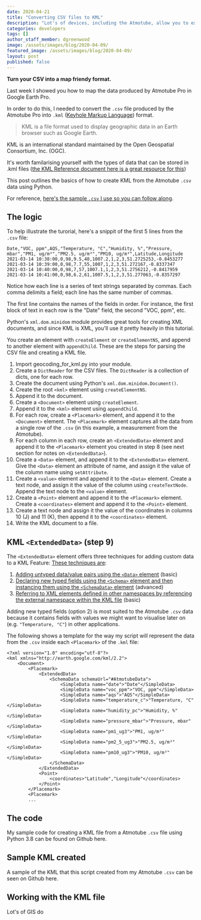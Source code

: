 ```yaml
---
date: 2020-04-21
title: "Converting CSV files to KML"
description: "Lot's of devices, including the Atmotube, allow you to export data to CSV files. Here's how you can turn it into a map friendly format."
categories: developers
tags: []
author_staff_member: dgreenwood
image: /assets/images/blog/2020-04-09/
featured_image: /assets/images/blog/2020-04-09/
layout: post
published: false
---
```


**Turn your CSV into a map friendy format.**

Last week I showed you how to map the data produced by Atmotube Pro in Google Earth Pro.

In order to do this, I needed to convert the `.csv` file produced by the Atmotube Pro into `.kml` ([Keyhole Markup Language](https://developers.google.com/kml)) format.

> KML is a file format used to display geographic data in an Earth browser such as Google Earth. 

KML is an international standard maintained by the Open Geospatial Consortium, Inc. (OGC).

It's worth familarising yourself with the types of data that can be stored in .kml files ([the KML Reference document here is a great resource for this](https://developers.google.com/kml/documentation/kmlreference))

This post outlines the basics of how to create KML from the Atmotube `.csv` data using Python. 

For reference, [here's the sample `.csv` I use so you can follow along](https://drive.google.com/file/d/1-sQi_VuI82R4aqjH7yGy1NHHzAoeTmY2/view?usp=sharing).

## The logic

To help illustrate the turorial, here's a snippit of the first 5 lines from the `.csv` file: 

```
Date,"VOC, ppm",AQS,"Temperature, °C","Humidity, %","Pressure, mbar","PM1, ug/m³","PM2.5, ug/m³","PM10, ug/m³",Latitude,Longitude
2021-03-14 10:38:00,0,98,9.5,48,1007.2,1,2,3,51.2725253,-0.8453277
2021-03-14 10:39:00,0,98,7.7,55,1007,1,2,3,51.272167,-0.8337347
2021-03-14 10:40:00,0,98,7,57,1007.1,1,2,3,51.2756212,-0.8417959
2021-03-14 10:41:00,0,98,6.2,61,1007.5,1,2,3,51.277063,-0.8357297
```

Notice how each line is a series of text strings separated by commas. Each comma delimits a field; each line has the same number of commas.

The first line contains the names of the fields in order. For instance, the first block of text in each row is the "Date" field, the second "VOC, ppm", etc. 

Python's `xml.dom.minidom` module provides great tools for creating XML documents, and since KML is XML, you'll use it pretty heavily in this tutorial.

You create an element with `createElement` or `createElementNS`, and append to another element with `appendChild`. These are the steps for parsing the CSV file and creating a KML file.

1. Import geocoding_for_kml.py into your module.
2. Create a `DictReader` for the CSV files. The `DictReader` is a collection of dicts, one for each row.
3. Create the document using Python's `xml.dom.minidom.Document()`.
4. Create the root `<kml>` element using `createElementNS`.
5. Append it to the document.
6. Create a `<Document>` element using `createElement`.
7. Append it to the `<kml>` element using `appendChild`.
8. For each row, create a `<Placemark>` element, and append it to the` <Document>` element. The `<Placemark>` element captures all the data from a single row of the `.csv` (in this example, a measurement from the Atmotube).
9. For each column in each row, create an `<ExtendedData>` element and append it to the `<Placemark>` element you created in step 8 (see next section for notes on `<ExtendedData>`).
10. Create a `<Data>` element, and append it to the `<ExtendedData>` element. Give the `<Data>` element an attribute of name, and assign it the value of the column name using `setAttribute`.
11. Create a `<value>` element and append it to the `<Data>` element. Create a text node, and assign it the value of the column using `createTextNode`. Append the text node to the `<value>` element.
12. Create a `<Point>` element and append it to the `<Placemark>` element. Create a `<coordinates>` element and append it to the `<Point>` element.
13. Create a text node and assign it the value of the coordinates in columns 10 (J) and 11 (K), then append it to the `<coordinates>` element.
14. Write the KML document to a file.

## KML `<ExtendedData>` (step 9)

The `<ExtendedData>` element offers three techniques for adding custom data to a KML Feature: [These techniques are](https://developers.google.com/kml/documentation/kmlreference#extendeddata):

1. [Adding untyped data/value pairs using the `<Data>` element](https://developers.google.com/kml/documentation/extendeddata#adding-untyped-namevalue-pairs) (basic)
2. [Declaring new typed fields using the `<Schema>` element and then instancing them using the `<SchemaData>` element](https://developers.google.com/kml/documentation/extendeddata#adding-typed-data-to-a-feature) (advanced)
3. [Referring to XML elements defined in other namespaces by referencing the external namespace within the KML file](https://developers.google.com/kml/documentation/extendeddata#adding-arbitrary-xml-data-to-a-feature) (basic)

Adding new typed fields (option 2) is most suited to the Atmotube `.csv` data because it contains fields with values we might want to visualise later on (e.g. `"Temperature, °C"`) in other applications.

The following shows a template for the way my script will represent the data from the `.csv` inside each `<Placemark>` of the `.kml` file:

```
<?xml version="1.0" encoding="utf-8"?>
<kml xmlns="http://earth.google.com/kml/2.2">
	<Document>
		<Placemark>
			<ExtendedData>
				<SchemaData schemaUrl="#AtmotubeData">        
					<SimpleData name="date">"Date"</SimpleData>
					<SimpleData name="voc_ppm">"VOC, ppm"</SimpleData>
					<SimpleData name="aqs">"AQS"</SimpleData>
					<SimpleData name="temperature_c">"Temperature, °C"</SimpleData>
					<SimpleData name="humidity_pc">"Humidity, %"</SimpleData>
					<SimpleData name="pressure_mbar">"Pressure, mbar"</SimpleData>
					<SimpleData name="pm1_ug3">"PM1, ug/m³"</SimpleData>
					<SimpleData name="pm2_5_ug3">"PM2.5, ug/m³"</SimpleData>
					<SimpleData name="pm10_ug3">"PM10, ug/m³"</SimpleData>
				</SchemaData>
			</ExtendedData>
			<Point>
				<coordinates>"Latitude","Longitude"</coordinates>
			</Point>
		</Placemark>
		<Placemark>
		...
```

## The code

My sample code for creating a KML file from a Atmotube `.csv` file using Python 3.8 can be found on Github here.

## Sample KML created

A sample of the KML that this script created from my Atmotube `.csv` can be seen on Github here.

## Working with the KML file

Lot's of GIS do

